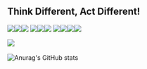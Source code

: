 ## Think Different, Act Different!

<img src="https://img.shields.io/badge/python-3776AB?style=for-the-badge&logo=python&logoColor=white"><img src="https://img.shields.io/badge/javascript-F7DF1E?style=for-the-badge&logo=javascript&logoColor=white"><img src="https://img.shields.io/badge/c++-00599C?style=for-the-badge&logo=c++&logoColor=white">
<img src="https://img.shields.io/badge/django-092E20?style=for-the-badge&logo=django&logoColor=white"><img src="https://img.shields.io/badge/orm-092E20?style=for-the-badge&logo=django&logoColor=white"><img src="https://img.shields.io/badge/vue-4FC08D?style=for-the-badge&logo=vue&logoColor=white">
<img src="https://img.shields.io/badge/aws-232F3E?style=for-the-badge&logo=aws&logoColor=white"><img src="https://img.shields.io/badge/dynamodb-4053D6?style=for-the-badge&logo=dynamodb&logoColor=white"><img src="https://img.shields.io/badge/mysql-4479A1?style=for-the-badge&logo=mysql&logoColor=white"><img src="https://img.shields.io/badge/cloudformation-569A31?style=for-the-badge&logo=aws&logoColor=white">

<img src="https://github-readme-stats.vercel.app/api/top-langs/?username=orca-eaa5a&layout=compact"><br><br>
![Anurag's GitHub stats](https://github-readme-stats.vercel.app/api?username=orca-eaa5a&show_icons=true&theme=radical)
<!--
**orca-eaa5a/orca-eaa5a** is a ✨ _special_ ✨ repository because its `README.md` (this file) appears on your GitHub profile.

Here are some ideas to get you started:

- 🔭 I’m currently working on ...
- 🌱 I’m currently learning ...
- 👯 I’m looking to collaborate on ...
- 🤔 I’m looking for help with ...
- 💬 Ask me about ...
- 📫 How to reach me: ...
- 😄 Pronouns: ...
- ⚡ Fun fact: ...
-->
